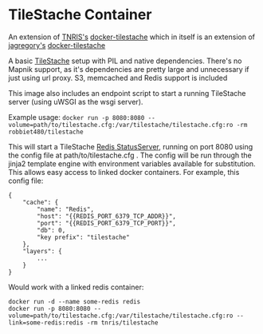 # TileStache Container

An extension of [TNRIS's](https://github.com/TNRIS) [docker-tilestache](https://github.com/TNRIS/docker-tilestache) which in itself is an extension of [jagregory's](https://github.com/jagregory) [docker-tilestache](https://github.com/jagregory/docker-tilestache)

A basic [TileStache](http://tilestache.org/) setup with PIL and native dependencies. 
There's no Mapnik support, as it's dependencies are pretty large and unnecessary if just using url proxy.
S3, memcached and Redis support is included

This image also includes an endpoint script to start a running TileStache
server (using uWSGI as the wsgi server).

Example usage: `docker run -p 8080:8080 --volume=path/to/tilestache.cfg:/var/tilestache/tilestache.cfg:ro -rm robbiet480/tilestache`

This will start a TileStache [Redis StatusServer](http://tilestache.org/doc/TileStache.Goodies.StatusServer.html), running on port 8080 using the config
file at path/to/tilestache.cfg . The config will be run through the jinja2
template engine with environment variables available for substitution. This
allows easy access to linked docker containers. For example, this config file:

    {
        "cache": {
            "name": "Redis",
            "host": "{{REDIS_PORT_6379_TCP_ADDR}}",
            "port": "{{REDIS_PORT_6379_TCP_PORT}}",
            "db": 0,
            "key prefix": "tilestache"
        },
        "layers": {
            ...
        }
    }


Would work with a linked redis container:

    docker run -d --name some-redis redis
    docker run -p 8080:8080 --volume=path/to/tilestache.cfg:/var/tilestache/tilestache.cfg:ro --link=some-redis:redis -rm tnris/tilestache
